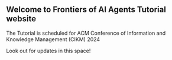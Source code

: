 ## Welcome to Frontiers of AI Agents Tutorial website 

The Tutorial is scheduled for ACM Conference of Information and Knowledge Management (CIKM) 2024

Look out for updates in this space!
